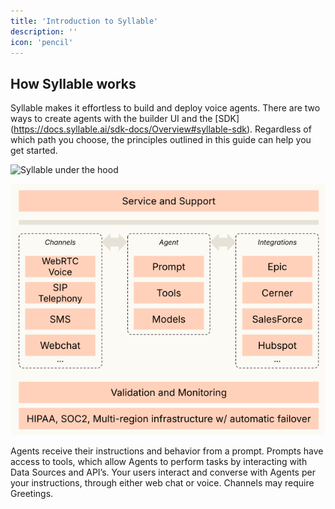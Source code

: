 ```yaml
---
title: 'Introduction to Syllable'
description: ''
icon: 'pencil'
---
```


## How Syllable works

Syllable makes it effortless to build and deploy voice agents.  There are two ways to create agents with the builder UI and the  \[SDK]\(https://docs.syllable.ai/sdk-docs/Overview#syllable-sdk). Regardless of which path you choose, the principles outlined in this guide can help you get started.

![Syllable under the hood](/introsyllable/howsyllableworks.png)

![](howsyllableworks.png)

Agents receive their instructions and behavior from a prompt. Prompts have access to tools, which allow Agents to perform tasks by interacting with Data Sources and API’s. Your users interact and converse with Agents per your instructions, through either web chat or voice. Channels may require Greetings.
